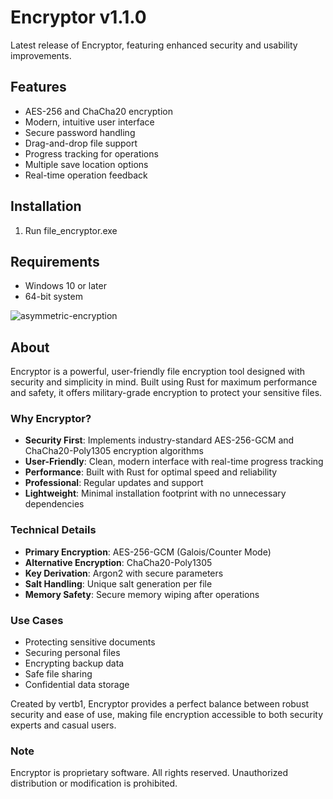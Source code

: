 # Encryptor v1.1.0

Latest release of Encryptor, featuring enhanced security and usability improvements.

## Features
- AES-256 and ChaCha20 encryption
- Modern, intuitive user interface
- Secure password handling
- Drag-and-drop file support
- Progress tracking for operations
- Multiple save location options
- Real-time operation feedback

## Installation
1. Run file_encryptor.exe

## Requirements
- Windows 10 or later
- 64-bit system

![asymmetric-encryption](https://github.com/user-attachments/assets/ecf88e38-60eb-4176-9d76-e677b8a3233d)

## About

Encryptor is a powerful, user-friendly file encryption tool designed with security and simplicity in mind. Built using Rust for maximum performance and safety, it offers military-grade encryption to protect your sensitive files.

### Why Encryptor?

- **Security First**: Implements industry-standard AES-256-GCM and ChaCha20-Poly1305 encryption algorithms
- **User-Friendly**: Clean, modern interface with real-time progress tracking
- **Performance**: Built with Rust for optimal speed and reliability
- **Professional**: Regular updates and support
- **Lightweight**: Minimal installation footprint with no unnecessary dependencies

### Technical Details

- **Primary Encryption**: AES-256-GCM (Galois/Counter Mode)
- **Alternative Encryption**: ChaCha20-Poly1305
- **Key Derivation**: Argon2 with secure parameters
- **Salt Handling**: Unique salt generation per file
- **Memory Safety**: Secure memory wiping after operations

### Use Cases

- Protecting sensitive documents
- Securing personal files
- Encrypting backup data
- Safe file sharing
- Confidential data storage

Created by vertb1, Encryptor provides a perfect balance between robust security and ease of use, making file encryption accessible to both security experts and casual users.

### Note

Encryptor is proprietary software. All rights reserved. Unauthorized distribution or modification is prohibited.
